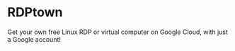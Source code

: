 # RDPtown
Get your own free Linux RDP or virtual computer on Google Cloud, with just a Google account!
